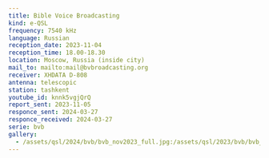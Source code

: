 ```yaml
---
title: Bible Voice Broadcasting
kind: e-QSL
frequency: 7540 kHz
language: Russian
reception_date: 2023-11-04
reception_time: 18.00-18.30
location: Moscow, Russia (inside city)
mail_to: mailto:mail@bvbroadcasting.org
receiver: XHDATA D-808
antenna: telescopic
station: tashkent
youtube_id: knnk5vgjQrQ
report_sent: 2023-11-05
responce_sent: 2024-03-27
responce_received: 2024-03-27
serie: bvb
gallery:
  - /assets/qsl/2024/bvb/bvb_nov2023_full.jpg:/assets/qsl/2023/bvb/bvb_nov2023_small.jpg
---
```

